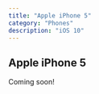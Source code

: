 ```yaml
---
title: "Apple iPhone 5"
category: "Phones"
description: "iOS 10"
---
```


## Apple iPhone 5

Coming soon!
